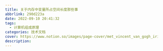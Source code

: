 ```yaml
---
title: 关于内存中变量所占空间长度那些事
abbrlink: 290d223a
date: 2022-09-10 20:41:32
tags: 
  - 计算机组成原理
categories: 技术文档
cover: https://www.notion.so/images/page-cover/met_vincent_van_gogh_irises.jpg
description: 
---
```

